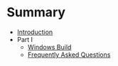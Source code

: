 # Summary

* [Introduction](README.md)
* Part I
    * [Windows Build](part1/windows_build.md)
    * [Frequently Asked Questions](part1/faqs.md)

